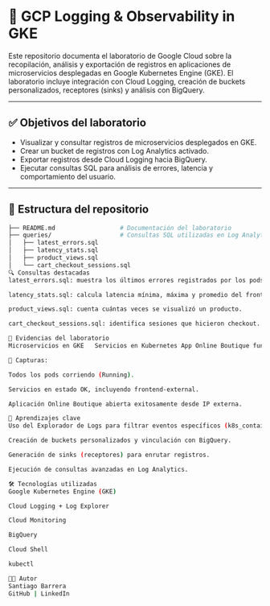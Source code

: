 # 🧠 GCP Logging & Observability in GKE

Este repositorio documenta el laboratorio de Google Cloud sobre la recopilación, análisis y exportación de registros en aplicaciones de microservicios desplegadas en Google Kubernetes Engine (GKE). El laboratorio incluye integración con Cloud Logging, creación de buckets personalizados, receptores (sinks) y análisis con BigQuery.

---

## ✅ Objetivos del laboratorio

- Visualizar y consultar registros de microservicios desplegados en GKE.
- Crear un bucket de registros con Log Analytics activado.
- Exportar registros desde Cloud Logging hacia BigQuery.
- Ejecutar consultas SQL para análisis de errores, latencia y comportamiento del usuario.

---

## 📁 Estructura del repositorio

```bash
├── README.md                  # Documentación del laboratorio
├── queries/                   # Consultas SQL utilizadas en Log Analytics / BigQuery
│   ├── latest_errors.sql
│   ├── latency_stats.sql
│   ├── product_views.sql
│   └── cart_checkout_sessions.sql
🔍 Consultas destacadas
latest_errors.sql: muestra los últimos errores registrados por los pods.

latency_stats.sql: calcula latencia mínima, máxima y promedio del frontend.

product_views.sql: cuenta cuántas veces se visualizó un producto.

cart_checkout_sessions.sql: identifica sesiones que hicieron checkout.

🧪 Evidencias del laboratorio
Microservicios en GKE	Servicios en Kubernetes	App Online Boutique funcionando

📝 Capturas:

Todos los pods corriendo (Running).

Servicios en estado OK, incluyendo frontend-external.

Aplicación Online Boutique abierta exitosamente desde IP externa.

🧠 Aprendizajes clave
Uso del Explorador de Logs para filtrar eventos específicos (k8s_container).

Creación de buckets personalizados y vinculación con BigQuery.

Generación de sinks (receptores) para enrutar registros.

Ejecución de consultas avanzadas en Log Analytics.

🛠️ Tecnologías utilizadas
Google Kubernetes Engine (GKE)

Cloud Logging + Log Explorer

Cloud Monitoring

BigQuery

Cloud Shell

kubectl

👨‍💻 Autor
Santiago Barrera
GitHub | LinkedIn

